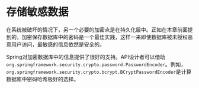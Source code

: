 # 存储敏感数据

在系统被破坏的情况下，另一个必要的加密点是在持久化层中。正如在本章前面提到的，加密保存数据库中的密码是一个最佳实践，这样一来即使数据库被未授权恶意用户访问，最敏感的信息依然是安全的。


Spring对加密数据库中的信息提供了很好的支持。API设计者可以借助`org.springframework.security.crypto.password.PasswordEncoder`。例如，`org.springframework.security.crypto.bcrypt.BCryptPasswordEncoder`是计算数据库中密码哈希极好的选择。